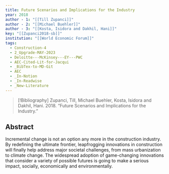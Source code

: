 ```yaml
---
title: Future Scenarios and Implications for the Industry
year: 2018
author - 1: "[[Till Zupanci]]"
author - 2: "[[Michael Buehler]]"
author - 3: "[[Kosta, Isidora and Dakhil, Hani]]"
key: "[[Zupanci2018-sb]]"
institution: "[[World Economic Forum]]"
tags:
  - Construction-4
  - 2_Upgrade-MAY-2023
  - Deloitte---McKinsey---EY---PWC
  - AEC-Cited-Lit-for-Jacqui
  - _BibTex-to-MD-Git
  - AEC
  - _In-Notion
  - _In-Readwise
  - _New-Literature
---
```


> [!Bibliography]
> Zupanci, Till, Michael Buehler, Kosta, Isidora and Dakhil, Hani. 2018. “Future Scenarios and Implications for the Industry.” 

## Abstract
Incremental change is not an option any more in the construction industry. By redefining the ultimate frontier, leapfrogging innovations in construction will finally help address major societal challenges, from mass urbanization to climate change. The widespread adoption of game-changing innovations that consider a variety of possible futures is going to make a serious impact, socially, economically and environmentally.